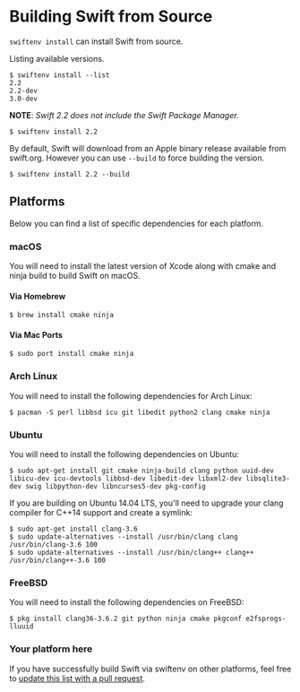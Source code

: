 # Building Swift from Source

`swiftenv install` can install Swift from source.

Listing available versions.

```shell
$ swiftenv install --list
2.2
2.2-dev
3.0-dev
```

**NOTE**: *Swift 2.2 does not include the Swift Package Manager.*

```shell
$ swiftenv install 2.2
```

By default, Swift will download from an Apple binary release available from
swift.org. However you can use `--build` to force building the version.

```shell
$ swiftenv install 2.2 --build
```

## Platforms

Below you can find a list of specific dependencies for each platform.

### macOS

You will need to install the latest version of Xcode along with cmake
and ninja build to build Swift on macOS.

#### Via Homebrew

```shell
$ brew install cmake ninja
```

#### Via Mac Ports

```shell
$ sudo port install cmake ninja
```

### Arch Linux

You will need to install the following dependencies for Arch Linux:

```shell
$ pacman -S perl libbsd icu git libedit python2 clang cmake ninja
```

### Ubuntu

You will need to install the following dependencies on Ubuntu:

```shell
$ sudo apt-get install git cmake ninja-build clang python uuid-dev libicu-dev icu-devtools libbsd-dev libedit-dev libxml2-dev libsqlite3-dev swig libpython-dev libncurses5-dev pkg-config
```

If you are building on Ubuntu 14.04 LTS, you'll need to upgrade your clang
compiler for C++14 support and create a symlink:

```shell
$ sudo apt-get install clang-3.6
$ sudo update-alternatives --install /usr/bin/clang clang /usr/bin/clang-3.6 100
$ sudo update-alternatives --install /usr/bin/clang++ clang++ /usr/bin/clang++-3.6 100
```

### FreeBSD

You will need to install the following dependencies on FreeBSD:

```shell
$ pkg install clang36-3.6.2 git python ninja cmake pkgconf e2fsprogs-lluuid
```

### Your platform here

If you have successfully build Swift via swiftenv on other platforms, feel free
to [update this list with a pull request](https://github.com/kylef/swiftenv/blob/master/docs/building-swift.md).
